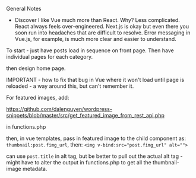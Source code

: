 General Notes

- Discover I like Vue much more than React. Why? Less complicated. React always feels over-engineered. Next.js is okay but even there you soon run into headaches that are difficult to resolve. Error messaging in Vue.js, for example, is much more clear and easier to understand. 

To start - just have posts load in sequence on front page. Then have individual pages for each category. 

then design home page. 

IMPORTANT - how to fix that bug in Vue where it won't load until page is reloaded - a way around this, but can't remember it. 

For featured images, add: 

https://github.com/dalenguyen/wordpress-snippets/blob/master/src/get_featured_image_from_rest_api.php

in functions.php

then, in vue templates, pass in featured image to the child component as: 
`thumbnail:post.fimg_url`, then: 
`<img v-bind:src="post.fimg_url" alt="">`

can use `post.title` in alt tag, but be better to pull out the actual alt tag - might have to alter the output in functions.php to get all the thumbnail-image metadata. 